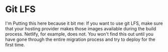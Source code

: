 # Git LFS

  I'm Putting this here because it bit me: If you want to use git LFS, make sure that your hosting
  provider makes those images available during the build process.  Netlify, for example, does not.
  You won't find this out until you have gone through the entire migration process and try to deploy
  for the first time.

